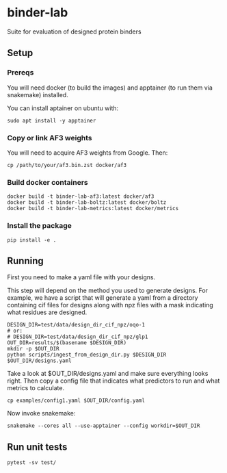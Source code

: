 # binder-lab
Suite for evaluation of designed protein binders

## Setup

### Prereqs
You will need docker (to build the images) and apptainer (to run them via snakemake) installed.

You can install aptainer on ubuntu with:

```
sudo apt install -y apptainer
```

### Copy or link AF3 weights
You will need to acquire AF3 weights from Google. Then:
```
cp /path/to/your/af3.bin.zst docker/af3
```

### Build docker containers
```
docker build -t binder-lab-af3:latest docker/af3
docker build -t binder-lab-boltz:latest docker/boltz
docker build -t binder-lab-metrics:latest docker/metrics
```

### Install the package
```
pip install -e .
```

## Running
First you need to make a yaml file with your designs.

This step will depend on the method you used to generate designs. For example, we have a
script that will generate a yaml from a directory containing cif files for designs along
with npz files with a mask indicating what residues are designed.

```
DESIGN_DIR=test/data/design_dir_cif_npz/oqo-1
# or:
# DESIGN_DIR=test/data/design_dir_cif_npz/glp1
OUT_DIR=results/$(basename $DESIGN_DIR)
mkdir -p $OUT_DIR
python scripts/ingest_from_design_dir.py $DESIGN_DIR $OUT_DIR/designs.yaml
```

Take a look at $OUT_DIR/designs.yaml and make sure everything looks right. Then copy a config
file that indicates what predictors to run and what metrics to calculate.

```
cp examples/config1.yaml $OUT_DIR/config.yaml
```

Now invoke snakemake:
```
snakemake --cores all --use-apptainer --config workdir=$OUT_DIR
```

## Run unit tests
```
pytest -sv test/
```